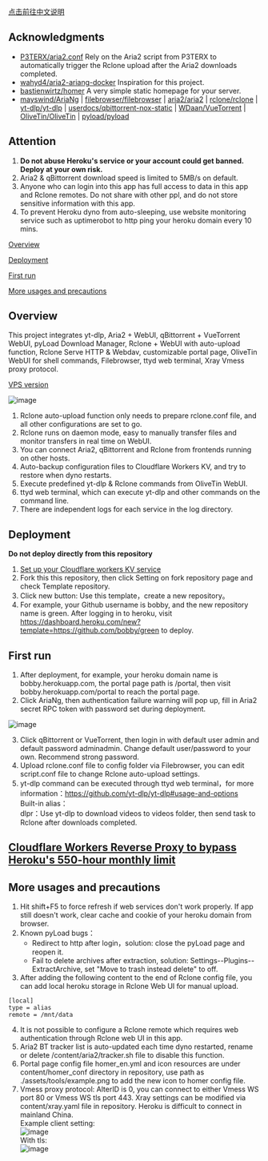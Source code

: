 [点击前往中文说明](https://github.com/wy580477/Heroku-AIO-APP-EX/blob/main/README_chs.md)

## Acknowledgments

- [P3TERX/aria2.conf](https://github.com/P3TERX/aria2.conf)  Rely on the Aria2 script from P3TERX to automatically trigger the Rclone upload after the Aria2 downloads completed.
- [wahyd4/aria2-ariang-docker](https://github.com/wahyd4/aria2-ariang-docker)  Inspiration for this project.
- [bastienwirtz/homer](https://github.com/bastienwirtz/homer)  A very simple static homepage for your server.
- [mayswind/AriaNg](https://github.com/mayswind/AriaNg) | [filebrowser/filebrowser](https://github.com/filebrowser/filebrowser) | [aria2/aria2](https://github.com/aria2/aria2) | [rclone/rclone](https://github.com/rclone/rclone) | [yt-dlp/yt-dlp](https://github.com/yt-dlp/yt-dlp) | [userdocs/qbittorrent-nox-static](https://github.com/userdocs/qbittorrent-nox-static) | [WDaan/VueTorrent](https://github.com/WDaan/VueTorrent) | [OliveTin/OliveTin](https://github.com/OliveTin/OliveTin) | [pyload/pyload](https://github.com/pyload/pyload)

## Attention

 1. **Do not abuse Heroku's service or your account could get banned. Deploy at your own risk.**
 2. Aria2 & qBittorrent download speed is limited to 5MB/s on default.
 3. Anyone who can login into this app has full access to data in this app and Rclone remotes. Do not share with other ppl, and do not store sensitive information with this app.
 4. To prevent Heroku dyno from auto-sleeping, use website monitoring service such as uptimerobot to http ping your heroku domain every 10 mins.

[Overview](#Overview)

[Deployment](#Deployment)

[First run](#first)  

[More usages and precautions](#more)  

## <a id="Overview"></a>Overview

This project integrates yt-dlp, Aria2 + WebUI, qBittorrent + VueTorrent WebUI, pyLoad Download Manager, Rclone + WebUI with auto-upload function, Rclone Serve HTTP & Webdav, customizable portal page, OliveTin WebUI for shell commands, Filebrowser, ttyd web terminal, Xray Vmess proxy protocol.

[VPS version](https://github.com/wy580477/Aria2-AIO-Container)

![image](https://user-images.githubusercontent.com/98247050/170442242-9876b732-c3c0-4604-a820-f26545f1f620.png)

 1. Rclone auto-upload function only needs to prepare rclone.conf file, and all other configurations are set to go.
 2. Rclone runs on daemon mode, easy to manually transfer files and monitor transfers in real time on WebUI.
 3. You can connect Aria2, qBittorrent and Rclone from frontends running on other hosts.
 4. Auto-backup configuration files to Cloudflare Workers KV, and try to restore when dyno restarts.
 5. Execute predefined yt-dlp & Rclone commands from OliveTin WebUI.
 6. ttyd web terminal, which can execute yt-dlp and other commands on the command line.
 7. There are independent logs for each service in the log directory.

## <a id="Deployment"></a>Deployment

 **Do not deploy directly from this repository**  

 1. [Set up your Cloudflare workers KV service](https://github.com/wy580477/PaaS-Related/blob/main/SET_CLOUDFLARE_KV.md)
 2. Fork this this repository, then click Setting on fork repository page and check Template repository.
 3. Click new button: Use this template，create a new repository。
 4. For example, your Github username is bobby, and the new repository name is green. After logging in to heroku, visit <https://dashboard.heroku.com/new?template=https://github.com/bobby/green> to deploy.

## <a id="first"></a>First run

 1. After deployment, for example, your heroku domain name is bobby.herokuapp.com, the portal page path is /portal, then visit bobby.herokuapp.com/portal to reach the portal page.
 2. Click AriaNg, then authentication failure warning will pop up, fill in Aria2 secret RPC token with password set during deployment.  

![image](https://user-images.githubusercontent.com/98247050/165651080-b1b79ba6-7cc0-4c7c-b65b-fbc4256f59f9.png)  

 3. Click qBittorrent or VueTorrent, then login in with default user admin and default password adminadmin. Change default user/password to your own. Recommend strong password.
 4. Upload rclone.conf file to config folder via Filebrowser, you can edit script.conf file to change Rclone auto-upload settings.
 5. yt-dlp command can be executed through ttyd web terminal，for more information：<https://github.com/yt-dlp/yt-dlp#usage-and-options>  
    Built-in alias：  
    dlpr：Use yt-dlp to download videos to videos folder, then send task to Rclone after downloads completed.

## [Cloudflare Workers Reverse Proxy to bypass Heroku's 550-hour monthly limit](https://github.com/wy580477/PaaS-Related/blob/main/CF_Workers_Reverse_Proxy.md)

## <a id="more"></a>More usages and precautions

 1. Hit shift+F5 to force refresh if web services don't work properly. If app still doesn't work, clear cache and cookie of your heroku domain from browser.
 2. Known pyLoad bugs：
    - Redirect to http after login，solution: close the pyLoad page and reopen it.
    - Fail to delete archives after extraction, solution: Settings--Plugins--ExtractArchive, set "Move to trash instead delete" to off.
 3. After adding the following content to the end of Rclone config file, you can add local heroku storage in Rclone Web UI for manual upload.

```
[local]
type = alias
remote = /mnt/data
```

 4. It is not possible to configure a Rclone remote which requires web authentication through Rclone web UI in this app.
 5. Aria2 BT tracker list is auto-updated each time dyno restarted, rename or delete /content/aria2/tracker.sh file to disable this function.
 6. Portal page config file homer_en.yml and icon resources are under content/homer_conf directory in repository, use path as ./assets/tools/example.png to add the new icon to homer config file.
 7. Vmess proxy protocol: AlterID is 0, you can connect to either Vmess WS port 80 or Vmess WS tls port 443. Xray settings can be modified via content/xray.yaml file in repository. Heroku is difficult to connect in mainland China.   
   Example client setting:   
   ![image](https://user-images.githubusercontent.com/98247050/169536721-4b4fc824-454a-4bec-9342-40978b1d99a4.png)   
   With tls:   
   ![image](https://user-images.githubusercontent.com/98247050/169670311-1bf05652-8b5c-459a-9c24-41eef341006a.png)
